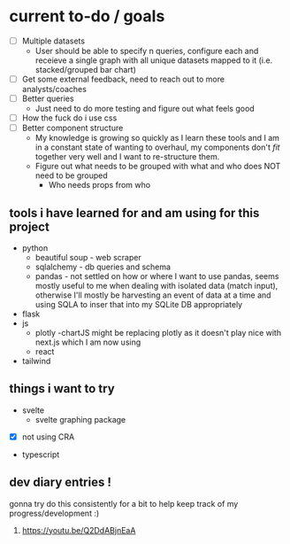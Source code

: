 # current to-do / goals
- [ ] Multiple datasets
	- User should be able to specify n queries, configure each and receieve a single graph with all unique datasets mapped to it (i.e. stacked/grouped bar chart)
- [ ] Get some external feedback, need to reach out to more analysts/coaches 
- [ ] Better queries 
	- Just need to do more testing and figure out what feels good 
- [ ] How the fuck do i use css
- [ ] Better component structure
	- My knowledge is growing so quickly as I learn these tools and I am in a constant state of wanting to overhaul, my components don't *fit* together very well and I want to re-structure them. 
	- Figure out what needs to be grouped with what and who does NOT need to be grouped 
		- Who needs props from who
	






## tools i have learned for and am using for this project

- python
	- beautiful soup - web scraper
	- sqlalchemy - db queries and schema
	- pandas - not settled on how or where I want to use pandas, seems mostly useful to me when dealing with isolated data (match input), otherwise I'll mostly be harvesting an event of data at a time and using SQLA to inser that into my SQLite DB appropriately 
- flask
- js
	- plotly
	-chartJS might be replacing plotly as it doesn't play nice with next.js which I am now using
	- react	
- tailwind


## things i want to try

- svelte
	- svelte graphing package 
- [x] not using CRA 
- typescript


## dev diary entries !
gonna try do this consistently for a bit to help keep track of my progress/development :)
1. https://youtu.be/Q2DdABjnEaA
